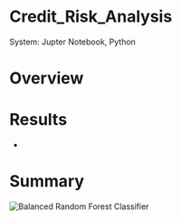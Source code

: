 # Credit_Risk_Analysis
  System: Jupter Notebook, Python
  
# Overview

# Results
  - 
# Summary
![Balanced Random Forest Classifier](https://user-images.githubusercontent.com/108844775/209919646-084b30bd-2c63-4717-9d52-6d933b1c793e.png)

